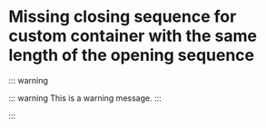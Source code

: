 # Missing closing sequence for custom container with the same length of the opening sequence

::: warning

::: warning
This is a warning message.
:::

:::
